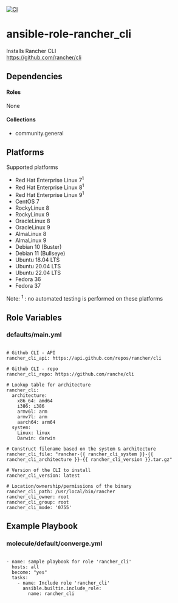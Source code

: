 [![CI](https://github.com/de-it-krachten/ansible-role-rancher_cli/workflows/CI/badge.svg?event=push)](https://github.com/de-it-krachten/ansible-role-rancher_cli/actions?query=workflow%3ACI)


# ansible-role-rancher_cli

Installs Rancher CLI<br>
https://github.com/rancher/cli<br>



## Dependencies

#### Roles
None

#### Collections
- community.general

## Platforms

Supported platforms

- Red Hat Enterprise Linux 7<sup>1</sup>
- Red Hat Enterprise Linux 8<sup>1</sup>
- Red Hat Enterprise Linux 9<sup>1</sup>
- CentOS 7
- RockyLinux 8
- RockyLinux 9
- OracleLinux 8
- OracleLinux 9
- AlmaLinux 8
- AlmaLinux 9
- Debian 10 (Buster)
- Debian 11 (Bullseye)
- Ubuntu 18.04 LTS
- Ubuntu 20.04 LTS
- Ubuntu 22.04 LTS
- Fedora 36
- Fedora 37

Note:
<sup>1</sup> : no automated testing is performed on these platforms

## Role Variables
### defaults/main.yml
<pre><code>
# Github CLI - API
rancher_cli_api: https://api.github.com/repos/rancher/cli

# Github CLI - repo
rancher_cli_repo: https://github.com/ranche/cli

# Lookup table for architecture
rancher_cli:
  architecture:
    x86_64: amd64
    i386: i386
    armv6l: arm
    armv7l: arm
    aarch64: arm64
  system:
    Linux: linux
    Darwin: darwin

# Construct filename based on the system & architecture
rancher_cli_file: "rancher-{{ rancher_cli_system }}-{{ rancher_cli_architecture }}-{{ rancher_cli_version }}.tar.gz"

# Version of the CLI to install
rancher_cli_version: latest

# Location/ownership/permissions of the binary
rancher_cli_path: /usr/local/bin/rancher
rancher_cli_owner: root
rancher_cli_group: root
rancher_cli_mode: '0755'
</pre></code>




## Example Playbook
### molecule/default/converge.yml
<pre><code>
- name: sample playbook for role 'rancher_cli'
  hosts: all
  become: "yes"
  tasks:
    - name: Include role 'rancher_cli'
      ansible.builtin.include_role:
        name: rancher_cli
</pre></code>
